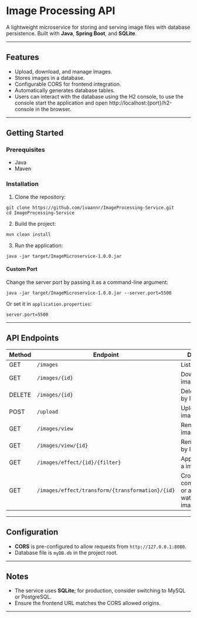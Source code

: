 <h1 id="image-microservice-api">Image Processing API</h1>
<p>A lightweight microservice for storing and serving image files with database persistence. Built with <strong>Java</strong>, <strong>Spring Boot</strong>, and <strong>SQLite</strong>.</p>
<hr />
<h2 id="features">Features</h2>
<ul>
<li>Upload, download, and manage images.</li>
<li>Stores images in a database.</li>
<li>Configurable CORS for frontend integration.</li>
<li>Automatically generates database tables.</li>
<li>Users can interact with the database using the H2 console, to use the console start the application and open http://localhost:{port}/h2-console in the browser.</li>
</ul>
<hr />
<h2 id="getting-started">Getting Started</h2>
<h3 id="prerequisites">Prerequisites</h3>
<ul>
<li>Java</li>
<li>Maven</li>
</ul>
<h3 id="installation">Installation</h3>
<ol>
<li>Clone the repository:</li>
</ol>
<pre><code class="language-bash">git clone https://github.com/ivaannr/ImageProcessing-Service.git
cd ImageProcessing-Service
</code></pre>
<ol start="2">
<li>Build the project:</li>
</ol>
<pre><code class="language-bash">mvn clean install
</code></pre>
<ol start="3">
<li>Run the application:</li>
</ol>
<pre><code class="language-bash">java -jar target/ImageMicroservice-1.0.0.jar
</code></pre>
<h4 id="custom-port">Custom Port</h4>
<p>Change the server port by passing it as a command-line argument:</p>
<pre><code class="language-bash">java -jar target/ImageMicroservice-1.0.0.jar --server.port=5500
</code></pre>
<p>Or set it in <code>application.properties</code>:</p>
<pre><code class="language-properties">server.port=5500
</code></pre>
<hr />
<h2 id="api-endpoints">API Endpoints</h2>
<table>
<thead>
<tr>
<th>Method</th>
<th>Endpoint</th>
<th>Description</th>
</tr>
</thead>
<tbody>
<tr>
<td>GET</td>
<td><code>/images</code></td>
<td>List all images</td>
</tr>
<tr>
<td>GET</td>
<td><code>/images/{id}</code></td>
<td>Download an image by ID</td>
</tr>
<tr>
<td>DELETE</td>
<td><code>/images/{id}</code></td>
<td>Delete an image by ID</td>
</tr>
<tr>
<td>POST</td>
<td><code>/upload</code></td>
<td>Upload a new image</td>
</tr>
<tr>
<tr>
<td>GET</td>
<td><code>/images/view</code></td>
<td>Render all images</td>
</tr>
<tr>
<td>GET</td>
<td><code>/images/view/{id}</code></td>
<td>Render a image by ID</td>
</tr>
<td>GET</td>
<td><code>/images/effect/{id}/{filter}</code></td>
<td>Apply a filter to a image by ID</td>
</tr>
<tr>
<td>GET</td>
<td><code>/images/effect/transform/{transformation}/{id}</code></td>
<td>Crop, rotate, compress/resize or add a watermark to a image by ID</td>
</tr>
</tbody>
</table>
<hr />
<h2 id="configuration">Configuration</h2>
<ul>
<li><strong>CORS</strong> is pre-configured to allow requests from <code>http://127.0.0.1:8080</code>.</li>
<li>Database file is <code>myDB.db</code> in the project root.</li>
</ul>
<hr />
<h2 id="notes">Notes</h2>
<ul>
<li>The service uses <strong>SQLite</strong>; for production, consider switching to MySQL or PostgreSQL.</li>
<li>Ensure the frontend URL matches the CORS allowed origins.</li>
</ul>
<hr />


